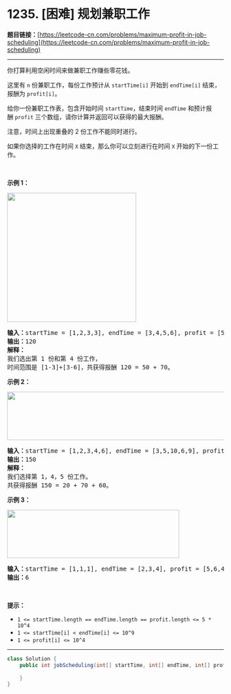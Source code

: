 # 1235. [困难] 规划兼职工作

**题目链接：**[https://leetcode-cn.com/problems/maximum-profit-in-job-scheduling](https://leetcode-cn.com/problems/maximum-profit-in-job-scheduling)

---

<div class="content__1Y2H">
 <div class="notranslate">
  <p>你打算利用空闲时间来做兼职工作赚些零花钱。</p> 
  <p>这里有&nbsp;<code>n</code>&nbsp;份兼职工作，每份工作预计从&nbsp;<code>startTime[i]</code>&nbsp;开始到&nbsp;<code>endTime[i]</code>&nbsp;结束，报酬为&nbsp;<code>profit[i]</code>。</p> 
  <p>给你一份兼职工作表，包含开始时间&nbsp;<code>startTime</code>，结束时间&nbsp;<code>endTime</code>&nbsp;和预计报酬&nbsp;<code>profit</code>&nbsp;三个数组，请你计算并返回可以获得的最大报酬。</p> 
  <p>注意，时间上出现重叠的 2 份工作不能同时进行。</p> 
  <p>如果你选择的工作在时间&nbsp;<code>X</code>&nbsp;结束，那么你可以立刻进行在时间&nbsp;<code>X</code>&nbsp;开始的下一份工作。</p> 
  <p>&nbsp;</p> 
  <p><strong>示例 1：</strong></p> 
  <p><strong><img style="width: 300px;" src="/aliyun-lc-upload/uploads/2019/10/19/sample1_1584.png" alt=""></strong></p> 
  <pre class="language-text"><strong>输入：</strong>startTime = [1,2,3,3], endTime = [3,4,5,6], profit = [50,10,40,70]
<strong>输出：</strong>120
<strong>解释：
</strong>我们选出第 1 份和第 4 份工作， 
时间范围是 [1-3]+[3-6]，共获得报酬 120 = 50 + 70。
</pre> 
  <p><strong>示例 2：</strong></p> 
  <p><strong><img style="height: 112px; width: 600px;" src="/aliyun-lc-upload/uploads/2019/10/19/sample22_1584.png" alt=""> </strong></p> 
  <pre class="language-text"><strong>输入：</strong>startTime = [1,2,3,4,6], endTime = [3,5,10,6,9], profit = [20,20,100,70,60]
<strong>输出：</strong>150
<strong>解释：
</strong>我们选择第 1，4，5 份工作。 
共获得报酬 150 = 20 + 70 + 60。
</pre> 
  <p><strong>示例 3：</strong></p> 
  <p><strong><img style="height: 112px; width: 400px;" src="/aliyun-lc-upload/uploads/2019/10/19/sample3_1584.png" alt=""></strong></p> 
  <pre class="language-text"><strong>输入：</strong>startTime = [1,1,1], endTime = [2,3,4], profit = [5,6,4]
<strong>输出：</strong>6
</pre> 
  <p>&nbsp;</p> 
  <p><strong>提示：</strong></p> 
  <ul> 
   <li><code>1 &lt;= startTime.length == endTime.length ==&nbsp;profit.length&nbsp;&lt;= 5 * 10^4</code></li> 
   <li><code>1 &lt;=&nbsp;startTime[i] &lt;&nbsp;endTime[i] &lt;= 10^9</code></li> 
   <li><code>1 &lt;=&nbsp;profit[i] &lt;= 10^4</code></li> 
  </ul> 
 </div>
</div>

---

```java
class Solution {
    public int jobScheduling(int[] startTime, int[] endTime, int[] profit) {
        
    }
}
```